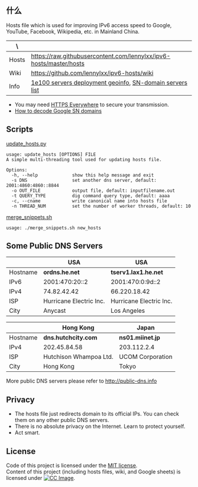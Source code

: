 什么
----

Hosts file which is used for improving IPv6 access speed to Google, YouTube, 
Facebook, Wikipedia, etc. in Mainland China.

|   \   |                                                                    |
| ----- | ------------------------------------------------------------------ |
| Hosts | https://raw.githubusercontent.com/lennylxx/ipv6-hosts/master/hosts |
| Wiki  | https://github.com/lennylxx/ipv6-hosts/wiki                        |
| Info  | [1e100 servers deployment geoinfo], [SN-domain servers list]       |

* You may need [HTTPS Everywhere] to secure your transmission.
* [How to decode Google SN domains]

Scripts
-------

[update_hosts.py]

```
usage: update_hosts [OPTIONS] FILE
A simple multi-threading tool used for updating hosts file.

Options:
  -h, --help             show this help message and exit
  -s DNS                 set another dns server, default: 2001:4860:4860::8844
  -o OUT_FILE            output file, default: inputfilename.out
  -t QUERY_TYPE          dig command query type, default: aaaa
  -c, --cname            write canonical name into hosts file
  -n THREAD_NUM          set the number of worker threads, default: 10
```

[merge_snippets.sh]

```
usage: ./merge_snippets.sh new_hosts
```

Some Public DNS Servers
-----------------------

|          |           USA          |           USA          |
| -------- | ---------------------- | ---------------------- |
| Hostname | **ordns.he.net**       | **tserv1.lax1.he.net** |
| IPv6     | 2001:470:20::2         | 2001:470:0:9d::2       | 
| IPv4     | 74.82.42.42            | 66.220.18.42           |
| ISP      | Hurricane Electric Inc.| Hurricane Electric Inc.|
| City     | Anycast                | Los Angeles            |


|          |      Hong Kong         |       Japan        |
| -------- | ---------------------- | ------------------ |
| Hostname | **dns.hutchcity.com**  | **ns01.miinet.jp** |
| IPv4     | 202.45.84.58           | 203.112.2.4        |
| ISP      | Hutchison Whampoa Ltd. | UCOM Corporation   |
| City     | Hong Kong              | Tokyo              |

More public DNS servers please refer to http://public-dns.info

Privacy
-------

* The hosts file just redirects domain to its official IPs. You can check them on any other public DNS servers.
* There is no absolute privacy on the Internet. Learn to protect yourself.
* Act smart.

License
-------

Code of this project is licensed under the [MIT license](LICENSE).  
Content of this project (including hosts files, wiki, and Google sheets) is licensed under [![CC Image]][CC BY-NC-SA 3.0].


[merge_snippets.sh]: merge_snippets.sh
[update_hosts.py]: update_hosts.py
[1e100 servers deployment geoinfo]: https://docs.google.com/spreadsheets/d/1a5HI0lkc1TycJdwJnCVDVd3x6_gemI3CQhNHhdsVmP8
[SN-domain servers list]: https://docs.google.com/spreadsheets/d/14gT1GV1IE0oYCq-1Dy747_5FWNxL26R-9T5htJ485dY
[HTTPS Everywhere]: https://www.eff.org/https-everywhere
[How to decode Google SN domains]: https://github.com/lennylxx/ipv6-hosts/wiki/sn-domains
[CC Image]: https://licensebuttons.net/l/by-nc-sa/3.0/88x31.png
[CC BY-NC-SA 3.0]: https://creativecommons.org/licenses/by-nc-sa/3.0/
